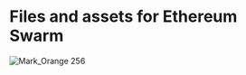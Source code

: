 # Files and assets for Ethereum Swarm



![Mark_Orange 256](https://user-images.githubusercontent.com/46597871/223733983-57114c40-433a-49d1-a2de-594f92c2decb.png)
